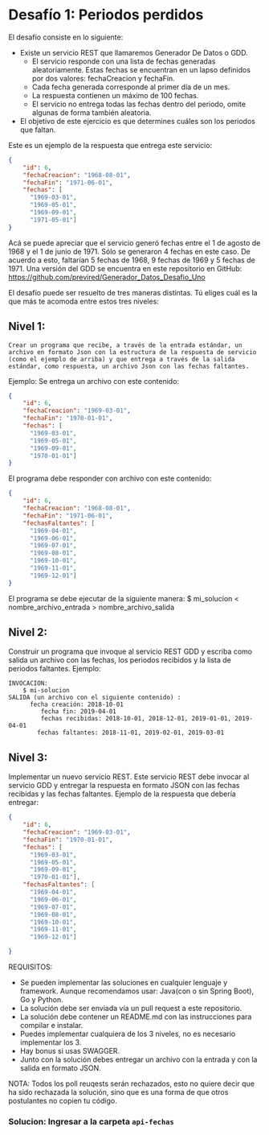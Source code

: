 # Desafío 1: Periodos perdidos

El desafío consiste en lo siguiente:

-	Existe un servicio REST que llamaremos Generador De Datos o GDD.
	-	El servicio responde con una lista de fechas generadas aleatoriamente. Estas fechas se encuentran en un lapso definidos por dos valores: fechaCreacion y fechaFin.
	-	Cada fecha generada corresponde al primer día de un mes.
	-	La respuesta contienen un máximo de 100 fechas. 
	-	El servicio no entrega todas las fechas dentro del periodo, omite algunas de forma también aleatoria.
-	El objetivo de este ejercicio es que determines cuáles son los periodos que faltan.

Este es un ejemplo de la respuesta que entrega este servicio:

```json
{
    "id": 6,
    "fechaCreacion": "1968-08-01",
    "fechaFin": "1971-06-01",
    "fechas": [
      "1969-03-01",
      "1969-05-01",
      "1969-09-01",
      "1971-05-01"]
}
```

Acá se puede apreciar que el servicio generó fechas entre el 1 de agosto de 1968 y el 1 de junio de 1971. Sólo se generaron 4 fechas en este caso. 
De acuerdo a esto, faltarían 5 fechas de 1968, 9 fechas de 1969 y 5 fechas de 1971.
Una versión del GDD se encuentra en este repositorio en GitHub:
https://github.com/previred/Generador_Datos_Desafio_Uno

El desafío puede ser resuelto de tres maneras distintas. 
Tú eliges cuál es la que más te acomoda entre estos tres niveles:

## Nivel 1: 
	Crear un programa que recibe, a través de la entrada estándar, un archivo en formato Json con la estructura de la respuesta de servicio (como el ejemplo de arriba) y que entrega a través de la salida estándar, como respuesta, un archivo Json con las fechas faltantes.
Ejemplo:
	Se entrega un archivo con este contenido:
	
```json
{
    "id": 6,
    "fechaCreacion": "1969-03-01",
    "fechaFin": "1970-01-01",
    "fechas": [
      "1969-03-01",
      "1969-05-01",
      "1969-09-01",
      "1970-01-01"]
}
```

El programa debe responder con archivo con este contenido:
	
```json
{
    "id": 6,
    "fechaCreacion": "1968-08-01",
    "fechaFin": "1971-06-01",
    "fechasFaltantes": [
      "1969-04-01",
      "1969-06-01",
      "1969-07-01",
      "1969-08-01",
      "1969-10-01",
      "1969-11-01",
      "1969-12-01"]
}
```
 
El programa se debe ejecutar de la siguiente manera:
	$ mi_solucion < nombre_archivo_entrada > nombre_archivo_salida

## Nivel 2:

Construir un programa que invoque al servicio REST GDD y escriba como salida un archivo con las fechas, los periodos recibidos y la lista de periodos faltantes.
Ejemplo:

```
INVOCACION:
	$ mi-solucion
SALIDA (un archivo con el siguiente contenido) :
	  fecha creación: 2018-10-01
         fecha fin: 2019-04-01
         fechas recibidas: 2018-10-01, 2018-12-01, 2019-01-01, 2019-04-01
	    fechas faltantes: 2018-11-01, 2019-02-01, 2019-03-01
```

## Nivel 3:

Implementar un nuevo servicio REST. Este servicio REST debe invocar al servicio GDD y entregar la respuesta en formato JSON con las fechas recibidas y las fechas faltantes.
Ejemplo de la respuesta que debería entregar:

```json
{
    "id": 6,
    "fechaCreacion": "1969-03-01",
    "fechaFin": "1970-01-01",
    "fechas": [
      "1969-03-01",
      "1969-05-01",
      "1969-09-01",
      "1970-01-01"],
    "fechasFaltantes": [
      "1969-04-01",
      "1969-06-01",
      "1969-07-01",
      "1969-08-01",
      "1969-10-01",
      "1969-11-01",
      "1969-12-01"]

}
```

REQUISITOS:
-	Se pueden implementar las soluciones en cualquier lenguaje y framework. Aunque recomendamos usar: Java(con o sin Spring Boot), Go y Python.
-	La solución debe ser enviada vía un pull request a este repositorio.
-	La solución debe contener un README.md con las instrucciones para compilar e instalar.
-	Puedes implementar cualquiera de los 3 niveles, no es necesario implementar los 3.
-	Hay bonus si usas SWAGGER.
-	Junto con la solución debes entregar un archivo con la entrada y con la salida en formato JSON.

NOTA:
Todos los poll reuqests serán rechazados, esto no quiere decir que ha sido rechazada la solución, sino que es una forma de que otros postulantes no copien tu código.

### Solucion: Ingresar a la carpeta `api-fechas`

